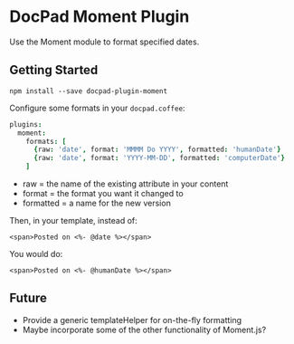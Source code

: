 # DocPad Moment Plugin
Use the Moment module to format specified dates.

## Getting Started

```
npm install --save docpad-plugin-moment
```

Configure some formats in your `docpad.coffee`:
```coffee
plugins:
  moment:
    formats: [
      {raw: 'date', format: 'MMMM Do YYYY', formatted: 'humanDate'}
      {raw: 'date', format: 'YYYY-MM-DD', formatted: 'computerDate'}
    ]
```

* raw = the name of the existing attribute in your content
* format = the format you want it changed to
* formatted = a name for the new version

Then, in your template, instead of:
```eco
<span>Posted on <%- @date %></span>
```

You would do:
```eco
<span>Posted on <%- @humanDate %></span>
```

## Future

* Provide a generic templateHelper for on-the-fly formatting
* Maybe incorporate some of the other functionality of Moment.js?